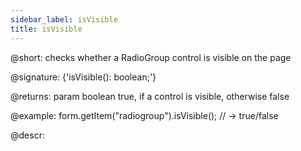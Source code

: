 ```yaml
---
sidebar_label: isVisible
title: isVisible
---          
```


@short: checks whether a RadioGroup control is visible on the page

@signature: {'isVisible(): boolean;'}

@returns:
param   boolean     true, if a control is visible, otherwise false


@example:
form.getItem("radiogroup").isVisible(); 
// -> true/false


@descr:


